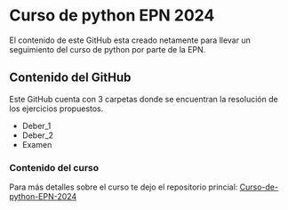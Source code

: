 # Curso de python EPN 2024
El contenido de este GitHub esta creado netamente para llevar un seguimiento
del curso de python por parte de la EPN.

## Contenido del GitHub
Este GitHub cuenta con 3 carpetas donde se encuentran la resolución de
los ejercicios propuestos.
- Deber_1
- Deber_2
- Examen

### Contenido del curso
Para más detalles sobre el curso te dejo el repositorio princial: 
[Curso-de-python-EPN-2024](https://github.com/marcelmmc/Curso-de-python-EPN-2024)
